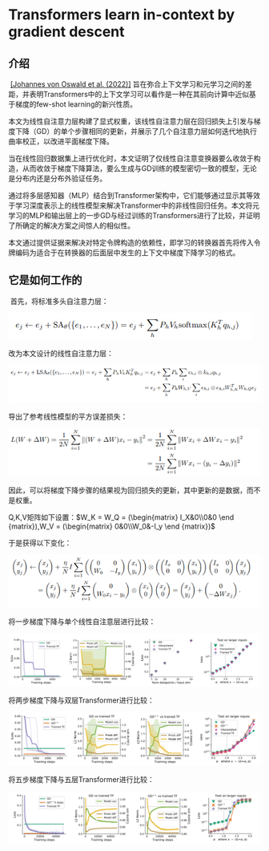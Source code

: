 # Transformers learn in-context by gradient descent



## 介绍

​		[\[Johannes von Oswald et al. (2022)\]](https://arxiv.org/abs/2212.07677) 旨在弥合上下文学习和元学习之间的差距，并表明Transformers中的上下文学习可以看作是一种在其前向计算中近似基于梯度的few-shot learning的新兴性质。

​		本文为线性自注意力层构建了显式权重，该线性自注意力层在回归损失上引发与梯度下降（GD）的单个步骤相同的更新，并展示了几个自注意力层如何迭代地执行曲率校正，以改进平面梯度下降。

​		当在线性回归数据集上进行优化时，本文证明了仅线性自注意变换器要么收敛于构造，从而收敛于梯度下降算法，要么生成与GD训练的模型密切一致的模型，无论是分布内还是分布外验证任务。

​		通过将多层感知器（MLP）结合到Transformer架构中，它们能够通过显示其等效于学习深度表示上的线性模型来解决Transformer中的非线性回归任务。本文将元学习的MLP和输出层上的一步GD与经过训练的Transformers进行了比较，并证明了所确定的解决方案之间惊人的相似性。

​		本文通过提供证据来解决对特定令牌构造的依赖性，即学习的转换器首先将传入令牌编码为适合于在转换器的后面层中发生的上下文中梯度下降学习的格式。

## 它是如何工作的

​		首先，将标准多头自注意力层：

![](./090737.png)

改为本文设计的线性自注意力层：

![](./090746.png)

导出了参考线性模型的平方误差损失：

![](./095519.png)

因此，可以将梯度下降步骤的结果视为回归损失的更新，其中更新的是数据，而不是权重。

Q,K,V矩阵如下设置：$W_K = W_Q = (\begin{matrix} I_X&0\\0&0 \end {matrix}),W_V = (\begin{matrix} 0&0\\W_0&-I_y \end {matrix})$

于是获得以下变化：

![](./105601.png)



将一步梯度下降与单个线性自注意层进行比较：

![](./105834.png)

将两步梯度下降与双层Transformer进行比较：

![](./105952.png)

将五步梯度下降与五层Transformer进行比较：

![](./110000.png)





